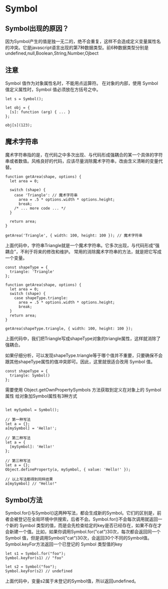# Symbol

## Symbol出现的原因？

因为Symbol产生的值是独一无二的，绝不会重复，这样不会造成定义变量属性名的冲突。它是javascript语言出现的第7种数据类型。前6种数据类型分别是undefined,null,Boolean,String,Number,Ojbect

## 注意

Symbol 值作为对象属性名时，不能用点运算符。
在对象的内部，使用 Symbol 值定义属性时，Symbol 值必须放在方括号之中。
```
let s = Symbol();

let obj = {
  [s]: function (arg) { ... }
};

obj[s](123);
```

## 魔术字符串

魔术字符串指的是，在代码之中多次出现、与代码形成强耦合的某一个具体的字符串或者数值。风格良好的代码，应该尽量消除魔术字符串，改由含义清晰的变量代替。
```
function getArea(shape, options) {
  let area = 0;

  switch (shape) {
    case 'Triangle': // 魔术字符串
      area = .5 * options.width * options.height;
      break;
    /* ... more code ... */
  }

  return area;
}

getArea('Triangle', { width: 100, height: 100 }); // 魔术字符串
```
上面代码中，字符串Triangle就是一个魔术字符串。它多次出现，与代码形成“强耦合”，不利于将来的修改和维护。
常用的消除魔术字符串的方法，就是把它写成一个变量。
```
const shapeType = {
  triangle: 'Triangle'
};

function getArea(shape, options) {
  let area = 0;
  switch (shape) {
    case shapeType.triangle:
      area = .5 * options.width * options.height;
      break;
  }
  return area;
}

getArea(shapeType.triangle, { width: 100, height: 100 });
```
上面代码中，我们把Triangle写成shapeType对象的triangle属性，这样就消除了强耦合。

如果仔细分析，可以发现shapeType.triangle等于哪个值并不重要，只要确保不会跟其他shapeType属性的值冲突即可。因此，这里就很适合改用 Symbol 值。
```
const shapeType = {
  triangle: Symbol()
};
```
需要使用 Object.getOwnPropertySymbols 方法获取到定义在对象上的 Symbol 属性
给对象加Symbol属性有3种方式
```

let mySymbol = Symbol();

// 第一种写法
let a = {};
a[mySymbol] = 'Hello!';

// 第二种写法
let a = {
  [mySymbol]: 'Hello!'
};

// 第三种写法
let a = {};
Object.defineProperty(a, mySymbol, { value: 'Hello!' });

// 以上写法都得到同样结果
a[mySymbol] // "Hello!"
```

## Symbol方法

Symbol.for()与Symbol()这两种写法，都会生成新的Symbol。它们的区别是，前者会被登记在全局环境中供搜索，后者不会。Symbol.for()不会每次调用就返回一个新的 Symbol 类型的值，而是会先检查给定的key是否已经存在，如果不存在才会新建一个值。比如，如果你调用Symbol.for("cat")30次，每次都会返回同一个 Symbol 值，但是调用Symbol("cat")30次，会返回30个不同的Symbol值。
Symbol.keyFor方法返回一个已登记的 Symbol 类型值的key
```
let s1 = Symbol.for("foo");
Symbol.keyFor(s1) // "foo"

let s2 = Symbol("foo");
Symbol.keyFor(s2) // undefined
```
上面代码中，变量s2属于未登记的Symbol值，所以返回undefined。
